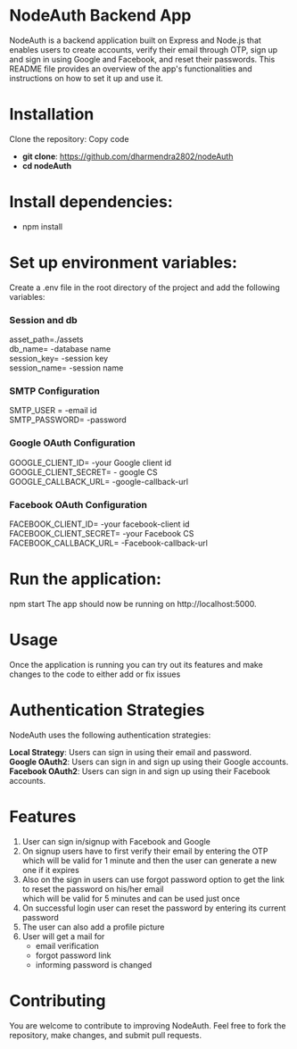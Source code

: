 
# NodeAuth Backend App
NodeAuth is a backend application built on Express and Node.js that enables users to create accounts, verify their email through OTP, 
sign up and sign in using Google and Facebook, and reset their passwords. This README file provides an overview of the app's functionalities and
instructions on how to set it up and use it.


# Installation
Clone the repository:
Copy code
  - **git clone**: https://github.com/dharmendra2802/nodeAuth
  - **cd nodeAuth**
# Install dependencies:
  - npm install

# Set up environment variables:
Create a .env file in the root directory of the project and add the following variables:

### Session and db
asset_path=./assets <br>
db_name= -database name <br>
session_key= -session key <br>
session_name= -session name <br>

### SMTP Configuration
SMTP_USER = -email id <br>
SMTP_PASSWORD= -password

### Google OAuth Configuration
GOOGLE_CLIENT_ID= -your Google client id <br>
GOOGLE_CLIENT_SECRET= - google CS <br>
GOOGLE_CALLBACK_URL= -google-callback-url <br>

### Facebook OAuth Configuration
FACEBOOK_CLIENT_ID= -your facebook-client id <br>
FACEBOOK_CLIENT_SECRET= -your Facebook CS <br>
FACEBOOK_CALLBACK_URL= -Facebook-callback-url <br>

# Run the application:
npm start
The app should now be running on http://localhost:5000.

# Usage
Once the application is running you can try out its features and make changes to the code to either add or fix issues

# Authentication Strategies
NodeAuth uses the following authentication strategies:

 **Local Strategy**: Users can sign in using their email and password.  <br>
 **Google OAuth2**: Users can sign in and sign up using their Google accounts. <br>
 **Facebook OAuth2**: Users can sign in and sign up using their Facebook accounts. <br>

# Features
1.  User can sign in/signup with Facebook and Google  <br>
2.  On signup users have to first verify their email by entering the OTP which will be valid for 1 minute and then the user can generate a new one
    if it expires  <br>
3.  Also on the sign in users can use forgot password option to get the link to reset the password on his/her email <br>
    which will be valid for 5 minutes and can be used just once <br>
4.  On successful login user can reset the password by entering its current password <br>
5.  The user can also add a profile picture <br>
6.  User will get a mail for  <br>
    - email verification <br>
    - forgot password link <br>
    - informing password is changed <br>
    


# Contributing
You are welcome to contribute to improving NodeAuth. Feel free to fork the repository, make changes, and submit pull requests.
